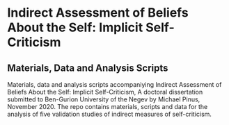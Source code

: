 # Indirect Assessment of Beliefs About the Self: Implicit Self-Criticism
## Materials, Data and Analysis Scripts

Materials, data and analysis scripts accompaniying Indirect Assessment of Beliefs About the Self: Implicit Self-Criticism, A doctoral dissertation submitted to Ben-Gurion University of the Negev by Michael Pinus, November 2020.
The repo contains materials, scripts and data for the analysis of five validation studies of indirect measures of self-criticism.
